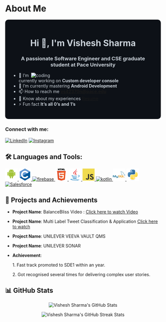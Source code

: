 # About Me
<div style="background-color: #0d1117; color: #c9d1d9; padding: 20px; border-radius: 10px;">
<h1 align="center">Hi 👋, I'm Vishesh Sharma</h1>
<h3 align="center">A passionate Software Engineer and CSE graduate student at Pace University</h3>

<img align="right" alt="coding" width="400" src="https://user-images.githubusercontent.com/55389276/140866485-8fb1c876-9a8f-4d6a-98dc-08c4981eaf70.gif">

- 🔭 I’m currently working on **Custom developer console**
- 🌱 I’m currently mastering **Android Development**
- 📫 How to reach me **vs42370n@pace.edu**
- 📄 Know about my experiences [Resume](https://drive.google.com/file/d/1YF3Mi2GZ4g3UK1wBBwooqs-K9E8pTtMC/view?usp=sharing)
- ⚡ Fun fact **It’s all 0’s and 1’s**
</div>
<h3 align="left">Connect with me:</h3>
<p align="left">
  <a href="https://www.linkedin.com/in/vishesh-sharma-0444b8169/" target="blank"><img align="center" src="https://raw.githubusercontent.com/rahuldkjain/github-profile-readme-generator/master/src/images/icons/Social/linked-in-alt.svg" alt="LinkedIn" height="30" width="40" /></a>
  <a href="https://www.instagram.com/v_i_s_h14?igsh=MWNzM3pqNnkzcmhpYQ==" target="blank"><img align="center" src="https://upload.wikimedia.org/wikipedia/commons/thumb/e/e7/Instagram_logo_2016.svg/2048px-Instagram_logo_2016.svg.png" alt="Instagram" height="30" width="40" /></a>
</p>

## 🛠 Languages and Tools:
<p align="left"> 
  <a href="https://developer.android.com" target="_blank" rel="noreferrer"> <img src="https://raw.githubusercontent.com/devicons/devicon/master/icons/android/android-original-wordmark.svg" alt="android" width="40" height="40"/> </a> 
  <a href="https://www.cprogramming.com/" target="_blank" rel="noreferrer"> <img src="https://raw.githubusercontent.com/devicons/devicon/master/icons/c/c-original.svg" alt="c" width="40" height="40"/> </a> 
  <a href="https://firebase.google.com/" target="_blank" rel="noreferrer"> <img src="https://www.vectorlogo.zone/logos/firebase/firebase-icon.svg" alt="firebase" width="40" height="40"/> </a> 
  <a href="https://www.w3.org/html/" target="_blank" rel="noreferrer"> <img src="https://raw.githubusercontent.com/devicons/devicon/master/icons/html5/html5-original-wordmark.svg" alt="html5" width="40" height="40"/> </a> 
  <a href="https://www.java.com" target="_blank" rel="noreferrer"> <img src="https://raw.githubusercontent.com/devicons/devicon/master/icons/java/java-original.svg" alt="java" width="40" height="40"/> </a> 
  <a href="https://developer.mozilla.org/en-US/docs/Web/JavaScript" target="_blank" rel="noreferrer"> <img src="https://raw.githubusercontent.com/devicons/devicon/master/icons/javascript/javascript-original.svg" alt="javascript" width="40" height="40"/> </a> 
  <a href="https://kotlinlang.org" target="_blank" rel="noreferrer"> <img src="https://www.vectorlogo.zone/logos/kotlinlang/kotlinlang-icon.svg" alt="kotlin" width="40" height="40"/> </a> 
  <a href="https://www.mysql.com/" target="_blank" rel="noreferrer"> <img src="https://raw.githubusercontent.com/devicons/devicon/master/icons/mysql/mysql-original-wordmark.svg" alt="mysql" width="40" height="40"/> </a> 
  <a href="https://www.python.org" target="_blank" rel="noreferrer"> <img src="https://raw.githubusercontent.com/devicons/devicon/master/icons/python/python-original.svg" alt="python" width="40" height="40"/> </a> 
  <a href="https://trailhead.salesforce.com/" target="_blank" rel="noreferrer"> <img src="https://upload.wikimedia.org/wikipedia/commons/thumb/f/f9/Salesforce.com_logo.svg/768px-Salesforce.com_logo.svg.png?20210504050649" alt="Salesforce" width="40" height="40"/> </a>
</p>

## 🔧 Projects and Achievements
- **Project Name**: BalanceBliss Video   :   [Click here to watch Video]
- **Project Name**: Multi Label Tweet Classification & Application [Click here to watch]
- **Project Name**: UNILEVER VEEVA VAULT QMS
- **Project Name**: UNILEVER SONAR
- **Achievement**:  <p>1. Fast track promoted to SDE1 within an year.</p><p>2. Got recognised several times for delivering complex user stories.</p>

  

  [Click here to watch Video]: <https://www.youtube.com/watch?v=1X-yq917Uo8>
  [Click here to watch]: <https://youtu.be/KJz0u_dSsMI>

## 📊 GitHub Stats
<p align="center">
  <img src="https://github-readme-stats.vercel.app/api?username=vishesh381&show_icons=true&locale=en" alt="Vishesh Sharma's GitHub Stats" />
</p>
<p align="center">
  <img src="https://github-readme-streak-stats.herokuapp.com/?user=vishesh381" alt="Vishesh Sharma's GitHub Streak Stats" />
</p>
